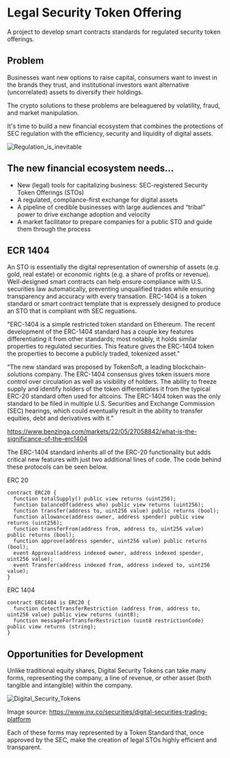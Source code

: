 # Legal Security Token Offering
A project to develop smart contracts standards for regulated security token offerings.

## Problem

Businesses want new options to raise capital, consumers want to invest in the brands they trust, and institutional investors want alternative (uncorrelated) assets to diversify their holdings.

The crypto solutions to these problems are beleaguered by volatility, fraud, and market manipulation.

It's time to build a new financial ecosystem that combines the protections of SEC regulation with the efficiency, security and liquidity of digital assets.

![Regulation_is_inevitable](https://user-images.githubusercontent.com/94941017/168478549-2edbe604-4bf7-4c07-9607-1172dc89dff0.png)

## The new financial ecosystem needs...

* New (legal) tools for capitalizing business: SEC-registered Security Token Offerings (STOs)
* A regulated, compliance-first exchange for digital assets
* A pipeline of credible businesses with large audiences and “tribal” power to drive exchange adoption and velocity
* A market facilitator to prepare companies for a public STO and guide them through the process

## ECR 1404

An STO is essentially the digital representation of ownership of assets (e.g. gold, real estate) or economic rights (e.g. a share of profits or revenue). Well-designed smart contracts can help ensure compliance with U.S. securities law automatically, preventing unqualified trades while ensuring transparency and accuracy with every transation. ERC-1404 is a token standard or smart contract template that is expressely designed to produce an STO that is compliant with SEC reguations.

"ERC-1404 is a simple restricted token standard on Ethereum. The recent development of the ERC-1404 standard has a couple key features differentiating it from other standards; most notably, it holds similar properties to regulated securities. This feature gives the ERC-1404 token the properties to become a publicly traded, tokenized asset."

“The new standard was proposed by TokenSoft, a leading blockchain-solutions company. The ERC-1404 consensus gives token issuers more control over circulation as well as visibility of holders. The ability to freeze supply and identify holders of the token differentiates it from the typical ERC-20 standard often used for altcoins. The ERC-1404 token was the only standard to be filed in multiple U.S. Securities and Exchange Commission (SEC) hearings, which could eventually result in the ability to transfer equities, debt and derivatives with it.”

https://www.benzinga.com/markets/22/05/27058842/what-is-the-significance-of-the-erc1404

The ERC-1404 standard inherits all of the ERC-20 functionality but adds critical new features with just two additional lines of code. The code behind these protocols can be seen below.

ERC 20
```
contract ERC20 {
  function totalSupply() public view returns (uint256);
  function balanceOf(address who) public view returns (uint256);
  function transfer(address to, uint256 value) public returns (bool);
  function allowance(address owner, address spender) public view returns (uint256);
  function transferFrom(address from, address to, uint256 value) public returns (bool);
  function approve(address spender, uint256 value) public returns (bool);
  event Approval(address indexed owner, address indexed spender, uint256 value);
  event Transfer(address indexed from, address indexed to, uint256 value);
}
```
ERC 1404

```
contract ERC1404 is ERC20 {
  function detectTransferRestriction (address from, address to, uint256 value) public view returns (uint8);
  function messageForTransferRestriction (uint8 restrictionCode) public view returns (string);
}
```

## Opportunities for Development

Unlike traditional equity shares, Digital Security Tokens can take many forms, representing the company, a line of revenue, or other asset (both tangible and intangible) within the company. 

![Digital_Security_Tokens](https://user-images.githubusercontent.com/94941017/168495826-ae5b55c2-5101-4ea4-b0e7-969f30fb5f4a.png)

Image source: https://www.inx.co/securities/digital-securities-trading-platform

Each of these forms may represented by a Token Standard that, once approved by the SEC, make the creation of legal STOs highly efficient and transparent. 


